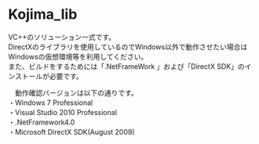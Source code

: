 # Kojima_lib
VC++のソリューション一式です。  
DirectXのライブラリを使用しているのでWindows以外で動作させたい場合はWindowsの仮想環境等を利用してください。  
また、ビルドをするためには「.NetFrameWork 」および「DirectX SDK」のインストールが必要です。

  　動作確認バージョンは以下の通りです。  
    ・Windows 7 Professional  
    ・Visual Studio 2010 Professional  
    ・.NetFramework4.0  
    ・Microsoft DirectX SDK(August 2009)  
